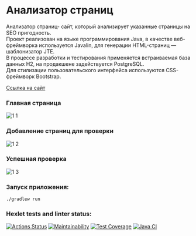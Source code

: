 # Анализатор страниц
Анализатор страниц- сайт, который анализирует указанные страницы на SEO пригодность.  
Проект реализован на языке программирования Java, в качестве веб-фреймворка используется Javalin, для генерации HTML-страниц — шаблонизатор JTE.  
В процессе разработки и тестирования применяется встраиваемая база данных H2, на продакшене задействуется PostgreSQL.  
Для стилизации пользовательского интерфейса используются CSS-фреймворк Bootstrap.  

[Ссылка на сайт](https://page-analyzer-f0z6.onrender.com)  

### Главная страница  
![1 1](https://github.com/user-attachments/assets/7749d66f-3c5a-452f-abaf-927d8879de0d)  

### Добавление страниц для проверки
![1 2](https://github.com/user-attachments/assets/d2f870ab-8c43-462f-96c4-555a821b4a51)  

### Успешная проверка  
![1 3](https://github.com/user-attachments/assets/3aa90d79-f5b3-4011-93c4-7ba855a348c5)  

### Запуск приложения:  
`./gradlew run`
### Hexlet tests and linter status:
[![Actions Status](https://github.com/gerakiera/java-project-72/actions/workflows/hexlet-check.yml/badge.svg)](https://github.com/gerakiera/java-project-72/actions)
[![Maintainability](https://api.codeclimate.com/v1/badges/1ec36f38e02b1fba68b1/maintainability)](https://codeclimate.com/github/gerakiera/java-project-72/maintainability)
[![Test Coverage](https://api.codeclimate.com/v1/badges/1ec36f38e02b1fba68b1/test_coverage)](https://codeclimate.com/github/gerakiera/java-project-72/test_coverage)
[![Java CI](https://github.com/gerakiera/java-project-72/actions/workflows/Java%20CI.yml/badge.svg)](https://github.com/gerakiera/java-project-72/actions/workflows/Java%20CI.yml)

